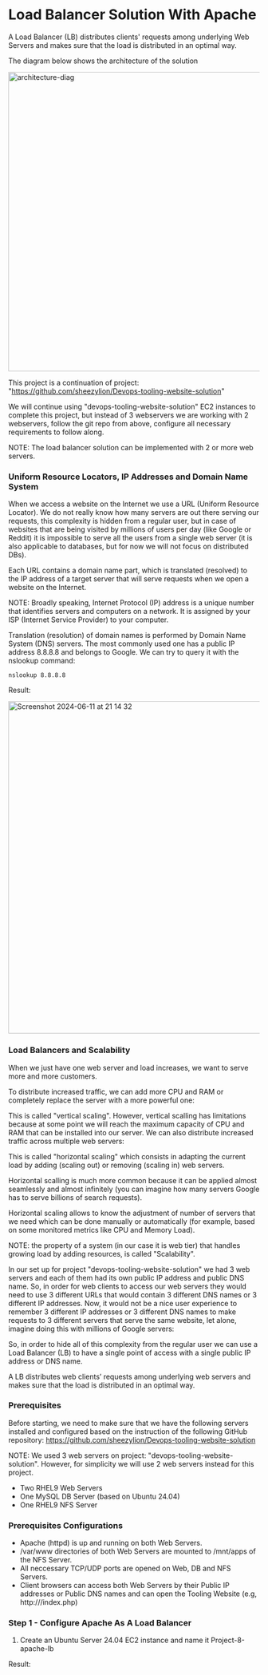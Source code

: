 # Load Balancer Solution With Apache
A Load Balancer (LB) distributes clients' requests among underlying Web Servers and makes sure that the load is distributed in an optimal way.

The diagram below shows the architecture of the solution

<img width="600" alt="architecture-diag" src="https://github.com/sheezylion/load-balancer-solution-with-apache/assets/142250556/907f45e3-1f07-4a84-8884-6d16d7368df6">


This project is a continuation of project: "https://github.com/sheezylion/Devops-tooling-website-solution"

We will continue using "devops-tooling-website-solution" EC2 instances to complete this project, but instead of 3 webservers we are working with 2 webservers, follow the git repo from above, configure all necessary requirements to follow along.

NOTE: The load balancer solution can be implemented with 2 or more web servers.

### Uniform Resource Locators, IP Addresses and Domain Name System
When we access a website on the Internet we use a URL (Uniform Resource Locator). We do not really know how many servers are out there serving our requests, this complexity is hidden from a regular user, but in case of websites that are being visited by millions of users per day (like Google or Reddit) it is impossible to serve all the users from a single web server (it is also applicable to databases, but for now we will not focus on distributed DBs).

Each URL contains a domain name part, which is translated (resolved) to the IP address of a target server that will serve requests when we open a website on the Internet.

NOTE: Broadly speaking, Internet Protocol (IP) address is a unique number that identifies servers and computers on a network. It is assigned by your ISP (Internet Service Provider) to your computer.

Translation (resolution) of domain names is performed by Domain Name System (DNS) servers. The most commonly used one has a public IP address 8.8.8.8 and belongs to Google. We can try to query it with the nslookup command:

```
nslookup 8.8.8.8
```

Result:


<img width="666" alt="Screenshot 2024-06-11 at 21 14 32" src="https://github.com/sheezylion/load-balancer-solution-with-apache/assets/142250556/71990160-b18a-409b-a52c-a0689147e756">

### Load Balancers and Scalability
When we just have one web server and load increases, we want to serve more and more customers.

To distribute increased traffic, we can add more CPU and RAM or completely replace the server with a more powerful one:

This is called "vertical scaling". However, vertical scalling has limitations because at some point we will reach the maximum capacity of CPU and RAM that can be installed into our server.
We can also distribute increased traffic across multiple web servers:

This is called "horizontal scaling" which consists in adapting the current load by adding (scaling out) or removing (scaling in) web servers.

Horizontal scalling is much more common because it can be applied almost seamlessly and almost infinitely (you can imagine how many servers Google has to serve billions of search requests).

Horizontal scaling allows to know the adjustment of number of servers that we need which can be done manually or automatically (for example, based on some monitored metrics like CPU and Memory Load).


NOTE: the property of a system (in our case it is web tier) that handles growing load by adding resources, is called "Scalability".

In our set up for project "devops-tooling-website-solution" we had 3 web servers and each of them had its own public IP address and public DNS name. So, in order for web clients to access our web servers they would need to use 3 different URLs that would contain 3 different DNS names or 3 different IP addresses. Now, it would not be a nice user experience to remember 3 different IP addresses or 3 different DNS names to make requests to 3 different servers that serve the same website, let alone, imagine doing this with millions of Google servers:

So, in order to hide all of this complexity from the regular user we can use a Load Balancer (LB) to have a single point of access with a single public IP address or DNS name.

A LB distributes web clients’ requests among underlying web servers and makes sure that the load is distributed in an optimal way.

### Prerequisites
Before starting, we need to make sure that we have the following servers installed and configured based on the instruction of the following GitHub repository: https://github.com/sheezylion/Devops-tooling-website-solution

NOTE: We used 3 web servers on project: "devops-tooling-website-solution". However, for simplicity we will use 2 web servers instead for this project.

- Two RHEL9 Web Servers
- One MySQL DB Server (based on Ubuntu 24.04)
- One RHEL9 NFS Server

### Prerequisites Configurations
- Apache (httpd) is up and running on both Web Servers.
- /var/www directories of both Web Servers are mounted to /mnt/apps of the NFS Server.
- All neccessary TCP/UDP ports are opened on Web, DB and NFS Servers.
- Client browsers can access both Web Servers by their Public IP addresses or Public DNS names and can open the Tooling Website (e.g, http://<Public-IP-Address-or-Public-DNS-Name>/index.php)

### Step 1 - Configure Apache As A Load Balancer

1. Create an Ubuntu Server 24.04 EC2 instance and name it Project-8-apache-lb

Result:
